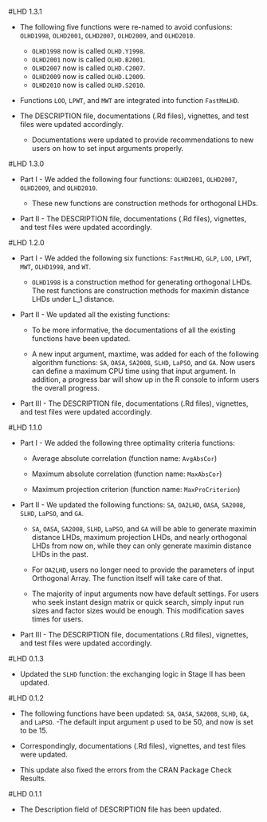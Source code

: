 #LHD 1.3.1

* The following five functions were re-named to avoid confusions: `OLHD1998`, `OLHD2001`, `OLHD2007`, `OLHD2009`, and `OLHD2010`.
  - `OLHD1998` now is called `OLHD.Y1998`.
  - `OLHD2001` now is called `OLHD.B2001`.
  - `OLHD2007` now is called `OLHD.C2007`.
  - `OLHD2009` now is called `OLHD.L2009`.
  - `OLHD2010` now is called `OLHD.S2010`.
  
* Functions `LOO`, `LPWT`, and `MWT` are integrated into function `FastMmLHD`.

* The DESCRIPTION file, documentations (.Rd files), vignettes, and test files were updated accordingly.
  - Documentations were updated to provide recommendations to new users on how to set input arguments properly.

#LHD 1.3.0

* Part I - We added the following four functions: `OLHD2001`, `OLHD2007`, `OLHD2009`, and `OLHD2010`.

  - These new functions are construction methods for orthogonal LHDs.

* Part II - The DESCRIPTION file, documentations (.Rd files), vignettes, and test files were updated accordingly.

#LHD 1.2.0

* Part I - We added the following six functions: `FastMmLHD`, `GLP`, `LOO`, `LPWT`, `MWT`, `OLHD1998`, and `WT`.

  - `OLHD1998` is a construction method for generating orthogonal LHDs. The rest functions are construction methods for maximin distance LHDs under L_1 distance.

* Part II - We updated all the existing functions:

  - To be more informative, the documentations of all the existing functions have been updated.

  - A new input argument, maxtime, was added for each of the following algorithm functions: `SA`, `OASA`, `SA2008`, `SLHD`, `LaPSO`, and `GA`. Now users can define a maximum CPU time using that input argument. In addition, a progress bar will show up in the R console to inform users the overall progress.

* Part III - The DESCRIPTION file, documentations (.Rd files), vignettes, and test files were updated accordingly.

#LHD 1.1.0

* Part I - We added the following three optimality criteria functions:

  - Average absolute correlation (function name: `AvgAbsCor`)

  - Maximum absolute correlation (function name: `MaxAbsCor`)

  - Maximum projection criterion (function name: `MaxProCriterion`)

* Part II - We updated the following functions: `SA`, `OA2LHD`, `OASA`, `SA2008`, `SLHD`, `LaPSO`, and `GA`.

  - `SA`, `OASA`, `SA2008`, `SLHD`, `LaPSO`, and `GA` will be able to generate maximin distance LHDs, maximum projection LHDs, and nearly orthogonal LHDs from now on, while they can only generate maximin distance LHDs in the past. 

  - For `OA2LHD`, users no longer need to provide the parameters of input Orthogonal Array. The function itself will take care of that.

  - The majority of input arguments now have default settings. For users who seek instant design matrix or quick search, simply input run sizes and factor sizes would be enough. This modification saves times for users.

* Part III - The DESCRIPTION file, documentations (.Rd files), vignettes, and test files were updated accordingly.

#LHD 0.1.3

* Updated the `SLHD` function: the exchanging logic in Stage II has been updated.

#LHD 0.1.2

* The following functions have been updated: `SA`, `OASA`, `SA2008`, `SLHD`, `GA`, and `LaPSO`. 
  -The default input argument p used to be 50, and now is set to be 15. 

* Correspondingly, documentations (.Rd files), vignettes, and test files were updated. 

* This update also fixed the errors from the CRAN Package Check Results.

#LHD 0.1.1

* The Description field of DESCRIPTION file has been updated.
